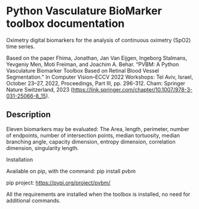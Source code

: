 # Python Vasculature BioMarker toolbox documentation

Oximetry digital biomarkers for the analysis of continuous oximetry (SpO2) time series.

Based on the paper Fhima, Jonathan, Jan Van Eijgen, Ingeborg Stalmans, Yevgeniy Men, Moti Freiman, and Joachim A. Behar. “PVBM: A Python Vasculature Biomarker Toolbox Based on Retinal Blood Vessel Segmentation.” In Computer Vision–ECCV 2022 Workshops: Tel Aviv, Israel, October 23–27, 2022, Proceedings, Part III, pp. 296-312. Cham: Springer Nature Switzerland, 2023 (https://link.springer.com/chapter/10.1007/978-3-031-25066-8_15).
    
## Description

Eleven biomarkers may be evaluated: The Area, length, perimeter, number of endpoints, number of intersection points, median tortuosity, median branching angle, capacity dimension, entropy dimension, correlation dimension, singularity length.

Installation

Available on pip, with the command: pip install pvbm

pip project: https://pypi.org/project/pvbm/

All the requirements are installed when the toolbox is installed, no need for additional commands.

